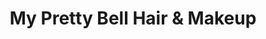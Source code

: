 ---
title: "My Pretty Bell Hair & Makeup"
url: /new-hampton/my-pretty-bell-hair-and-makeup/
shop: hairdresser
---